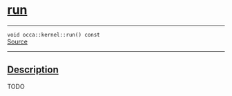 
<h1 id="run">
 <a href="#/api/kernel/run" class="anchor">
   <span>run</span>
  </a>
</h1>

<div class="signature">
  <hr>

  
  <div class="definition-container">
    <div class="definition">
      <code>void occa::kernel::run() const</code>
      <div class="flex-spacing"></div>
      <a href="https://github.com/libocca/occa/blob/26e3076e/include/occa/core/kernel.hpp#L114" target="_blank">Source</a>
    </div>
    
  </div>


  <hr>
</div>


<h2 id="description">
 <a href="#/api/kernel/run?id=description" class="anchor">
   <span>Description</span>
  </a>
</h2>

TODO
